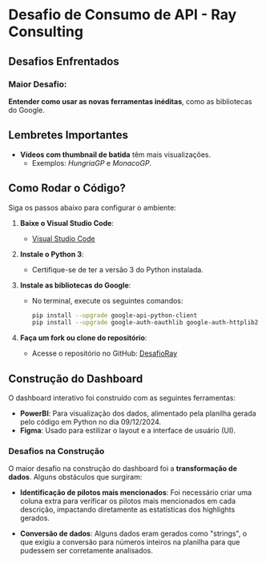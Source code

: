 # Desafio de Consumo de API - Ray Consulting

## Desafios Enfrentados

### Maior Desafio: 
**Entender como usar as novas ferramentas inéditas**, como as bibliotecas do Google.

## Lembretes Importantes

- **Vídeos com thumbnail de batida** têm mais visualizações.
  - Exemplos: *HungriaGP* e *MonacoGP*.

## Como Rodar o Código?

Siga os passos abaixo para configurar o ambiente:

1. **Baixe o Visual Studio Code**:
   - [Visual Studio Code](https://code.visualstudio.com/download)

2. **Instale o Python 3**:
   - Certifique-se de ter a versão 3 do Python instalada.

3. **Instale as bibliotecas do Google**:
   - No terminal, execute os seguintes comandos:
     ```bash
     pip install --upgrade google-api-python-client
     pip install --upgrade google-auth-oauthlib google-auth-httplib2
     ```

4. **Faça um fork ou clone do repositório**:
   - Acesse o repositório no GitHub: [DesafioRay](https://github.com/rtmr01/DesafioRay)

## Construção do Dashboard

O dashboard interativo foi construído com as seguintes ferramentas:

- **PowerBI**: Para visualização dos dados, alimentado pela planilha gerada pelo código em Python no dia 09/12/2024.
- **Figma**: Usado para estilizar o layout e a interface de usuário (UI).

### Desafios na Construção

O maior desafio na construção do dashboard foi a **transformação de dados**. Alguns obstáculos que surgiram:

- **Identificação de pilotos mais mencionados**: Foi necessário criar uma coluna extra para verificar os pilotos mais mencionados em cada descrição, impactando diretamente as estatísticas dos highlights gerados.
  
- **Conversão de dados**: Alguns dados eram gerados como "strings", o que exigiu a conversão para números inteiros na planilha para que pudessem ser corretamente analisados.
